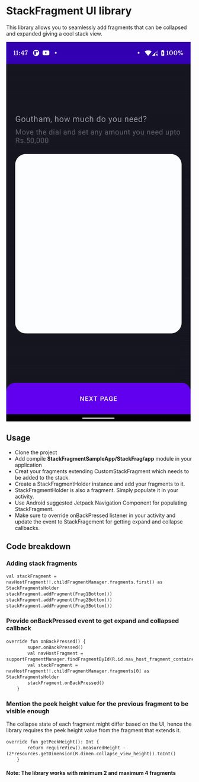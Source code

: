 # StackFragment UI library

This library allows you to seamlessly add fragments that can be collapsed and expanded giving a cool stack view.

![](stack_frag_gif.gif)

## Usage
- Clone the project
- Add compile **StackFragmentSampleApp/StackFrag/app** module in your application
- Creat your fragments extending CustomStackFragment which needs to be added to the stack.
- Create a StackFragmentHolder instance and add your fragments to it. 
- StackFragmentHolder is also a fragment. Simply populate it in your activity.
- Use Android suggested Jetpack Navigation Component for populating StackFragment.
- Make sure to override onBackPressed listener in your activity and update the event to StackFragement for getting expand and collapse callbacks.


## Code breakdown

### Adding stack fragments

```
val stackFragment = navHostFragment!!.childFragmentManager.fragments.first() as StackFragmentsHolder
stackFragment.addFragment(Frag1Bottom())
stackFragment.addFragment(Frag2Bottom())
stackFragment.addFragment(Frag3Bottom())
```

### Provide onBackPressed event to get expand and collapsed callback
```
override fun onBackPressed() {
        super.onBackPressed()
        val navHostFragment = supportFragmentManager.findFragmentById(R.id.nav_host_fragment_container)
        val stackFragment = navHostFragment!!.childFragmentManager.fragments[0] as StackFragmentsHolder
        stackFragment.onBackPressed()
    }
```

### Mention the peek height value for the previous fragment to be visible enough
The collapse state of each fragment might differ based on the UI, hence the library requires the peek height value from the fragment that extends it.
```
override fun getPeekHeight(): Int {
        return requireView().measuredHeight - (2*resources.getDimension(R.dimen.collapse_view_height)).toInt()
    }
```

#### Note: The library works with minimum 2 and maximum 4 fragments
